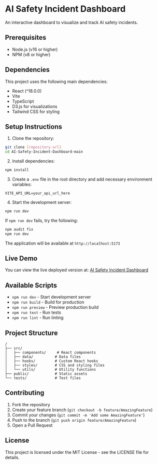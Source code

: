 # AI Safety Incident Dashboard

An interactive dashboard to visualize and track AI safety incidents.

## Prerequisites

- Node.js (v16 or higher)
- NPM (v8 or higher)

## Dependencies

This project uses the following main dependencies:
- React (^18.0.0)
- Vite
- TypeScript
- D3.js for visualizations
- Tailwind CSS for styling

## Setup Instructions

1. Clone the repository:
```bash
git clone [repository-url]
cd AI-Safety-Incident-Dashboard-main
```

2. Install dependencies:
```bash
npm install
```

3. Create a `.env` file in the root directory and add necessary environment variables:
```
VITE_API_URL=your_api_url_here
```

4. Start the development server:
```bash
npm run dev
```

If `npm run dev` fails, try the following:
```bash
npm audit fix
npm run dev
```

The application will be available at `http://localhost:5173`

## Live Demo

You can view the live deployed version at: [AI Safety Incident Dashboard](https://veerabrahmam05.github.io/AI-Safety-Incident-Dashboard/)

## Available Scripts

- `npm run dev` - Start development server
- `npm run build` - Build for production
- `npm run preview` - Preview production build
- `npm run test` - Run tests
- `npm run lint` - Run linting

## Project Structure

```
/
├── src/
│   ├── components/     # React components
│   ├── data/          # Data files
│   ├── hooks/         # Custom React hooks
│   ├── styles/        # CSS and styling files
│   └── utils/         # Utility functions
├── public/            # Static assets
└── tests/             # Test files
```

## Contributing

1. Fork the repository
2. Create your feature branch (`git checkout -b feature/AmazingFeature`)
3. Commit your changes (`git commit -m 'Add some AmazingFeature'`)
4. Push to the branch (`git push origin feature/AmazingFeature`)
5. Open a Pull Request

## License

This project is licensed under the MIT License - see the LICENSE file for details.
